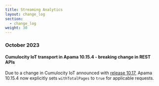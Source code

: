 ```yaml
---
title: Streaming Analytics
layout: change_log
section:
  - change_log
weight: 30
---
```


### October 2023

#### Cumulocity IoT transport in Apama 10.15.4 - breaking change in REST APIs

Due to a change in Cumulocity IoT announced with [release 10.17](/release-10-17-0/announcements-10-17-0), Apama 10.15.4 now explicitly sets `withTotalPages` to `true` for applicable requests.
